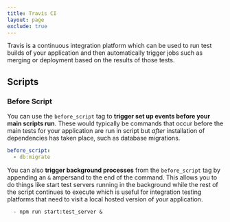 ```yaml
---
title: Travis CI
layout: page
exclude: true
---
```

Travis is a continuous integration platform which can be used to run test builds of your application and then automatically trigger jobs such as merging or deployment based on the results of those tests.

## Scripts

### Before Script
You can use the `before_script` tag to **trigger set up events before your main scripts run**. These would typically be commands that occur before the main tests for your application are run in script but *after* installation of dependencies has taken place, such as database migrations.
```yml
before_script:
  - db:migrate
```

You can also **trigger background processes** from the `before_script` tag by appending an `&` ampersand to the end of the command. This allows you to do things like start test servers running in the background while the rest of the script continues to execute which is useful for integration testing platforms that need to visit a local hosted version of your application. 
```before_script
  - npm run start:test_server &
```

<!--stackedit_data:
eyJoaXN0b3J5IjpbLTExMTUzMjc1OTVdfQ==
-->